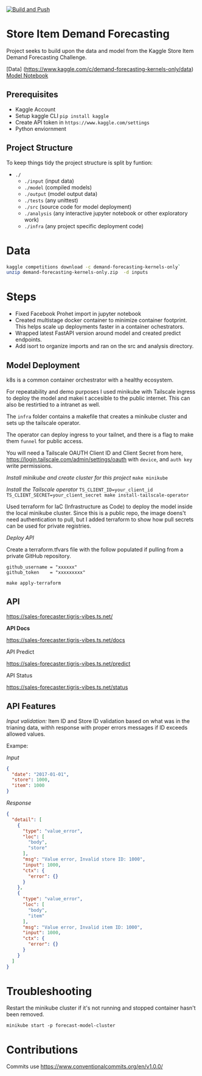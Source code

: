 [![Build and Push](https://github.com/washcycle/forecast_model_api/actions/workflows/docker-publish.yml/badge.svg)](https://github.com/washcycle/forecast_model_api/actions/workflows/docker-publish.yml)

# Store Item Demand Forecasting

Project seeks to build upon the data and model from the Kaggle Store Item Demand Forecasting Challenge.

[Data] (https://www.kaggle.com/c/demand-forecasting-kernels-only/data)
[Model Notebook](https://www.kaggle.com/code/ashishpatel26/light-gbm-demand-forecasting/notebook)

## Prerequisites

- Kaggle Account
- Setup kaggle CLI  `pip install kaggle`
- Create API token in `https://www.kaggle.com/settings`
- Python enviornment

## Project Structure

To keep things tidy the project structure is split by funtion:

- `./`
  - `./input` (input data)
  - `./model` (compiled models)
  - `./output` (model output data)
  - `./tests` (any unittest)
  - `./src` (source code for model deployment)
  - `./analysis` (any interactive jupyter notebook or other exploratory work)
  - `./infra` (any project specific deployment code)

# Data

```bash
kaggle competitions download -c demand-forecasting-kernels-only` 
unzip demand-forecasting-kernels-only.zip  -d inputs
```

# Steps

- Fixed Facebook Prohet import in jupyter notebook
- Created multistage docker container to minimize container footprint. This helps scale up deployments faster in a container ochestrators.
- Wrapped latest FastAPI version around model and created predict endpoints.
- Add isort to organize imports and ran on the src and analysis directory.

## Model Deployment

k8s is a common container orchestrator with a healthy ecosystem.

For repeatability and demo purposes I used minikube with Tailscale ingress to deploy the model and makei t accesible to the public internet. This can also be restirtied to a intranet as well.

The `infra` folder contains a makefile that creates a minikube cluster and sets up the tailscale operator.

The operator can deploy ingress to your tailnet, and there is a flag to make them `funnel` for public access.

You will need a Tailscale OAUTH Client ID and Client Secret from here, https://login.tailscale.com/admin/settings/oauth with `device`, and `auth key` write permissions.

*Install minikube and create cluster for this project*
`make minikube`

*Install the Tailscale operator*
`TS_CLIENT_ID=your_client_id TS_CLIENT_SECRET=your_client_secret make install-tailscale-operator`

Used terraform for IaC (Infrastructure as Code) to deploy the model inside the local minikube cluster. Since this is a public repo, the image doens't need authentication to pull, but I added terraform to show how pull secrets can be used for private registries.

*Deploy API*

Create a terraform.tfvars file with the follow populated if pulling from a private GitHub repository.

```
github_username = "xxxxxx"
github_token    = "xxxxxxxxx"
```

`make apply-terraform`

## API

https://sales-forecaster.tigris-vibes.ts.net/

**API Docs**

https://sales-forecaster.tigris-vibes.ts.net/docs

API Predict

https://sales-forecaster.tigris-vibes.ts.net/predict

API Status 

https://sales-forecaster.tigris-vibes.ts.net/status

## API Features

*Input validation:* Item ID and Store ID validation based on what was in the trianing data, withh response with proper errors messages if ID exceeds allowed values.

Exampe:

*Input*
```json
{
  "date": "2017-01-01",
  "store": 1000,
  "item": 1000
}
```

*Response*
```json
{
  "detail": [
    {
      "type": "value_error",
      "loc": [
        "body",
        "store"
      ],
      "msg": "Value error, Invalid store ID: 1000",
      "input": 1000,
      "ctx": {
        "error": {}
      }
    },
    {
      "type": "value_error",
      "loc": [
        "body",
        "item"
      ],
      "msg": "Value error, Invalid item ID: 1000",
      "input": 1000,
      "ctx": {
        "error": {}
      }
    }
  ]
}
```

# Troubleshooting

Restart the minikube cluster if it's not running  and stopped container hasn't been removed.

`minikube start -p forecast-model-cluster`

# Contributions

Commits use https://www.conventionalcommits.org/en/v1.0.0/
